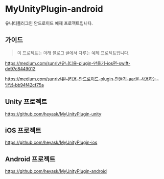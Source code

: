 # MyUnityPlugin-android

유니티플러그인 안드로이드 예제 프로젝트입니다.

## 가이드

> 이 프로젝트는 아래 블로그 글에서 다루는 예제 프로젝트입니다.

https://medium.com/sunriv/유니티용-plugin-만들기-ios편-swift-de97c8449012

https://medium.com/sunriv/유니티용-안드로이드-plugin-만들기-aar을-사용하는-방법-bb94f42cf75a

## Unity 프로젝트

https://github.com/heyask/MyUnityPlugin-unity

## iOS 프로젝트

https://github.com/heyask/MyUnityPlugin-ios

## Android 프로젝트

https://github.com/heyask/MyUnityPlugin-android
